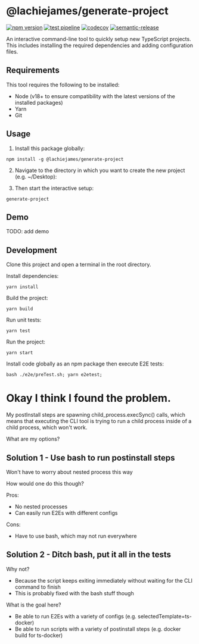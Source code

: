 # @lachiejames/generate-project

[![npm version](https://badge.fury.io/js/@lachiejames%2Fgenerate-project.svg)](https://badge.fury.io/js/@lachiejames%2Fgenerate-project)
[![test pipeline](https://github.com/lachiejames/generate-project/actions/workflows/test.yml/badge.svg)](https://github.com/lachiejames/generate-project/actions/workflows/test.yml)
[![codecov](https://codecov.io/gh/lachiejames/generate-project/branch/main/graph/badge.svg?token=L039OS3ULI)](https://codecov.io/gh/lachiejames/generate-project)
[![semantic-release](https://img.shields.io/badge/%20%20%F0%9F%93%A6%F0%9F%9A%80-semantic--release-e10079.svg)](https://github.com/semantic-release/semantic-release)

An interactive command-line tool to quickly setup new TypeScript projects. This includes installing the required dependencies and adding configuration files.

## Requirements

This tool requires the following to be installed:

- Node (v18+ to ensure compatibility with the latest versions of the installed packages)
- Yarn
- Git

## Usage

1. Install this package globally:

```
npm install -g @lachiejames/generate-project
```

2. Navigate to the directory in which you want to create the new project (e.g. ~/Desktop):

3. Then start the interactive setup:

```
generate-project
```

## Demo

TODO: add demo

## Development

Clone this project and open a terminal in the root directory.

Install dependencies:

```
yarn install
```

Build the project:

```
yarn build
```

Run unit tests:

```
yarn test
```

Run the project:

```
yarn start
```

Install code globally as an npm package then execute E2E tests:

```
bash ./e2e/preTest.sh; yarn e2etest;
```

# Okay I think I found the problem.  

My postInstall steps are spawning child_process.execSync() calls, which means that executing the CLI tool is trying to run a child process inside of a child process, which won't work.

What are my options?

## Solution 1 - Use bash to run postinstall steps

Won't have to worry about nested process this way

How would one do this though?

Pros:
- No nested processes
- Can easily run E2Es with different configs

Cons:
- Have to use bash, which may not run everywhere


## Solution 2 - Ditch bash, put it all in the tests

Why not?
- Because the script keeps exiting immediately without waiting for the CLI command to finish
- This is probably fixed with the bash stuff though

What is the goal here?
- Be able to run E2Es with a variety of configs (e.g. selectedTemplate=ts-docker)
- Be able to run scripts with a variety of postinstall steps (e.g. docker build for ts-docker)

